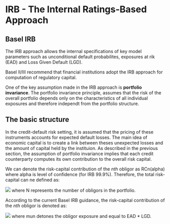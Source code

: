 # IRB - The Internal Ratings-Based Approach

## Basel IRB

The IRB approach allows the internal specifications of key model parameters such as unconditional default probabilites, exposures at rik (EAD) and Loss Given Default (LGD).

Basel II/III recommend that financial institutions adopt the IRB approach for computation of regulatory capital.

One of the key assumption made in the IRB approach is **portfolio invariance**. The portfolio invariance principle, assumes that the risk of the overall portfolio depends only on the characteristics of all individual exposures and therefore independt from the portfolio structure.

## The basic structure

In the credit-default risk setting, it is assumed that the pricing of these instruments accounts for expected default losses. The main idea of economic capital is to create a link between theses unexpected losses and the amount of capital held by the instituion.
As described in the previous section, the assumption of portfolio invariance implies that each credit counterparty computes its own contribution to the overall risk capital.

We can denote the risk-capital contribution of the *nth* obligor as RCn(alpha) where alpha is level of confidence (for IRB 99.9%). Therefore, the total risk-capital can ne defined as:

<img src="https://render.githubusercontent.com/render/math?math=RC\alpha = \sum_{n=1}^{N} RCn(\alpha)">
where N represents the number of obligors in the portfolio.

According to the current Basel IRB guidance, the risk-capital contribution of the *nth* obligor is denoted as:

<img src="https://render.githubusercontent.com/render/math?math=RCn(\alpha) = \mu n * K\alpha(n)">
where mun detones the obligor exposure and equal to EAD * LGD.
